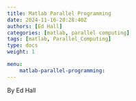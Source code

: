 ```yaml
---
title: Matlab Parallel Programming
date: 2024-11-16-20:28:40Z
authors: [Ed Hall]
categories: [matlab, parallel computing]
tags: [matlab, Parallel_Computing]
type: docs 
weight: 1 

menu: 
    matlab-parallel-programming:
---
```


By Ed Hall

